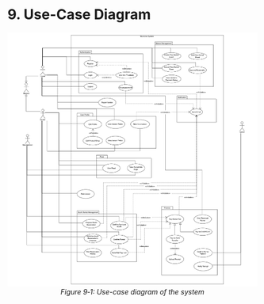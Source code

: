 # 9. Use-Case Diagram
<p align="center">
<img src="../images/use-case-diagram.png" width="700"/><br>
<i>Figure 9‑1: Use-case diagram of the system
</i>
</p>
